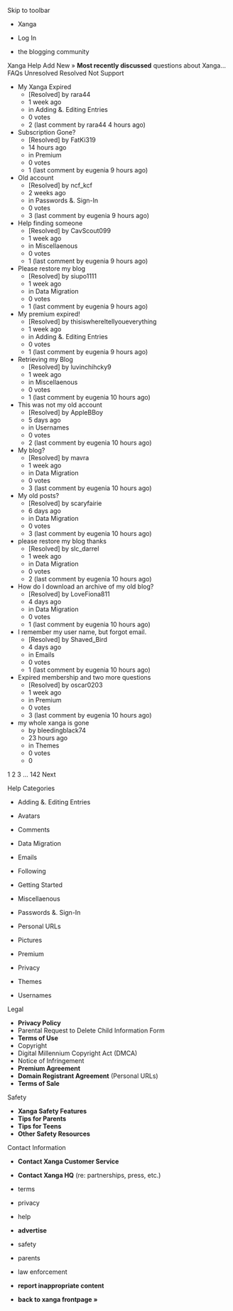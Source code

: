 Skip to toolbar

*   Xanga

*   Log In

*   the blogging community

Xanga Help Add New » **Most recently discussed** questions about Xanga… FAQs Unresolved Resolved Not Support

*   My Xanga Expired
    *   \[Resolved\] by rara44
    *   1 week ago
    *   in Adding &. Editing Entries
    *   0 votes
    *   2 (last comment by rara44 4 hours ago)
*   Subscription Gone?
    *   \[Resolved\] by FatKi319
    *   14 hours ago
    *   in Premium
    *   0 votes
    *   1 (last comment by eugenia 9 hours ago)
*   Old account
    *   \[Resolved\] by ncf\_kcf
    *   2 weeks ago
    *   in Passwords &. Sign-In
    *   0 votes
    *   3 (last comment by eugenia 9 hours ago)
*   Help finding someone
    *   \[Resolved\] by CavScout099
    *   1 week ago
    *   in Miscellaenous
    *   0 votes
    *   1 (last comment by eugenia 9 hours ago)
*   Please restore my blog
    *   \[Resolved\] by siupo1111
    *   1 week ago
    *   in Data Migration
    *   0 votes
    *   1 (last comment by eugenia 9 hours ago)
*   My premium expired!
    *   \[Resolved\] by thisiswhereItellyoueverything
    *   1 week ago
    *   in Adding &. Editing Entries
    *   0 votes
    *   1 (last comment by eugenia 9 hours ago)
*   Retrieving my Blog
    *   \[Resolved\] by luvinchihcky9
    *   1 week ago
    *   in Miscellaenous
    *   0 votes
    *   1 (last comment by eugenia 10 hours ago)
*   This was not my old account
    *   \[Resolved\] by AppleBBoy
    *   5 days ago
    *   in Usernames
    *   0 votes
    *   2 (last comment by eugenia 10 hours ago)
*   My blog?
    *   \[Resolved\] by mavra
    *   1 week ago
    *   in Data Migration
    *   0 votes
    *   3 (last comment by eugenia 10 hours ago)
*   My old posts?
    *   \[Resolved\] by scaryfairie
    *   6 days ago
    *   in Data Migration
    *   0 votes
    *   3 (last comment by eugenia 10 hours ago)
*   please restore my blog thanks
    *   \[Resolved\] by slc\_darrel
    *   1 week ago
    *   in Data Migration
    *   0 votes
    *   2 (last comment by eugenia 10 hours ago)
*   How do I download an archive of my old blog?
    *   \[Resolved\] by LoveFiona811
    *   4 days ago
    *   in Data Migration
    *   0 votes
    *   1 (last comment by eugenia 10 hours ago)
*   I remember my user name, but forgot email.
    *   \[Resolved\] by Shaved\_Bird
    *   4 days ago
    *   in Emails
    *   0 votes
    *   1 (last comment by eugenia 10 hours ago)
*   Expired membership and two more questions
    *   \[Resolved\] by oscar0203
    *   1 week ago
    *   in Premium
    *   0 votes
    *   3 (last comment by eugenia 10 hours ago)
*   my whole xanga is gone
    *   by bleedingblack74
    *   23 hours ago
    *   in Themes
    *   0 votes
    *   0

1 2 3 ... 142 Next

Help Categories

*   Adding &. Editing Entries
*   Avatars
*   Comments
*   Data Migration
*   Emails
*   Following
*   Getting Started
*   Miscellaenous

*   Passwords &. Sign-In
*   Personal URLs
*   Pictures
*   Premium
*   Privacy
*   Themes
*   Usernames

Legal

*   **Privacy Policy**
*   Parental Request to Delete Child Information Form
*   **Terms of Use**
*   Copyright
*   Digital Millennium Copyright Act (DMCA)
*   Notice of Infringement
*   **Premium Agreement**
*   **Domain Registrant Agreement** (Personal URLs)
*   **Terms of Sale**

Safety

*   **Xanga Safety Features**
*   **Tips for Parents**
*   **Tips for Teens**
*   **Other Safety Resources**

Contact Information

*   **Contact Xanga Customer Service**
*   **Contact Xanga HQ** (re: partnerships, press, etc.)

*   terms
*   privacy
*   help
*   **advertise**

*   safety
*   parents
*   law enforcement
*   **report inappropriate content**

*   **back to xanga frontpage »**